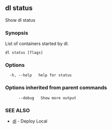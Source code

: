 ## dl status

Show dl status

### Synopsis

List of containers started by dl.

```
dl status [flags]
```

### Options

```
  -h, --help   help for status
```

### Options inherited from parent commands

```
      --debug   Show more output
```

### SEE ALSO

* [dl](dl.md)     - Deploy Local

